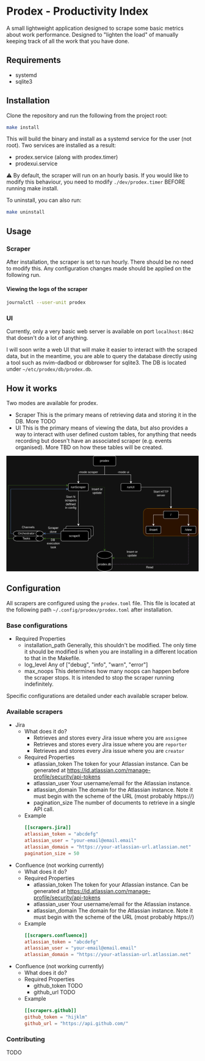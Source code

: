 # Prodex - Productivity Index

A small lightweight application designed to scrape some basic metrics about work performance.
Designed to "lighten the load" of manually keeping track of all the work that you have done.


## Requirements
- systemd
- sqlite3


## Installation
Clone the repository and run the following from the project root:
```bash
make install
```
This will build the binary and install as a systemd service for the user (not root).
Two services are installed as a result:
- prodex.service (along with prodex.timer)
- prodexui.service

:warning: By default, the scraper will run on an hourly basis. If you would like to modify this
behaviour, you need to modify `./dev/prodex.timer` BEFORE running make install.

To uninstall, you can also run:
```bash
make uninstall
```

## Usage
### Scraper
After installation, the scraper is set to run hourly. There should be no need to modify this.
Any configuration changes made should be applied on the following run.

#### Viewing the logs of the scraper
```bash
journalctl --user-unit prodex
```

### UI
Currently, only a very basic web server is available on port `localhost:8642` that doesn't do a lot
of anything.

I will soon write a web UI that will make it easier to interact with the scraped data,
but in the meantime, you are able to query the database directly using a tool such as
nvim-dadbod or dbbrowser for sqlite3. The DB is located under `~/etc/prodex/db/prodex.db`.


## How it works
Two modes are available for prodex.
- Scraper
    This is the primary means of retrieving data and storing it in the DB.
    More TODO
- UI
    This is the primary means of viewing the data, but also provides a way to interact
    with user defined custom tables, for anything that needs recording but doesn't have
    an associated scraper (e.g. events organised).
    More TBD on how these tables will be created.

![architecture diagram](./images/prodex.png)


## Configuration
All scrapers are configured using the `prodex.toml` file. This file is located at the following
path `~/.config/prodex/prodex.toml` after installation.

### Base configurations
- Required Properties
    - installation_path
        Generally, this shouldn't be modified. The only time it should be
        modified is when you are installing in a different location to that
        in the Makefile.
    - log_level
        Any of ["debug", "info", "warn", "error"]
    - max_noops
        This determines how many noops can happen before the scraper stops.
        It is intended to stop the scraper running indefinitely.

Specific configurations are detailed under each available scraper below.

### Available scrapers
- Jira
    - What does it do?
        - Retrieves and stores every Jira issue where you are `assignee`
        - Retrieves and stores every Jira issue where you are `reporter`
        - Retrieves and stores every Jira issue where you are `creator`
    - Required Properties
        - atlassian_token
            The token for your Atlassian instance.
            Can be generated at https://id.atlassian.com/manage-profile/security/api-tokens
        - atlassian_user
            Your username/email for the Atlassian instance.
        - atlassian_domain
            The domain for the Atlassian instance.
            Note it must begin with the scheme of the URL (most probably https://)
        - pagination_size
            The number of documents to retrieve in a single API call.
    - Example
        ```toml
        [[scrapers.jira]]
        atlassian_token = "abcdefg"
        atlassian_user = "your-email@email.email"
        atlassian_domain = "https://your-atlassian-url.atlassian.net"
        pagination_size = 50
        ```
- Confluence (not working currently)
    - What does it do?
    - Required Properties
        - atlassian_token
            The token for your Atlassian instance.
            Can be generated at https://id.atlassian.com/manage-profile/security/api-tokens
        - atlassian_user
            Your username/email for the Atlassian instance.
        - atlassian_domain
            The domain for the Atlassian instance.
            Note it must begin with the scheme of the URL (most probably https://)
    - Example
        ```toml
        [[scrapers.confluence]]
        atlassian_token = "abcdefg"
        atlassian_user = "your-email@email.email"
        atlassian_domain = "https://your-atlassian-url.atlassian.net"
        ```
- Confluence (not working currently)
    - What does it do?
    - Required Properties
        - github_token
            TODO
        - github_url
            TODO
    - Example
        ```toml
        [[scrapers.github]]
        github_token = "hijklm"
        github_url = "https://api.github.com/"
        ```

### Contributing
TODO
